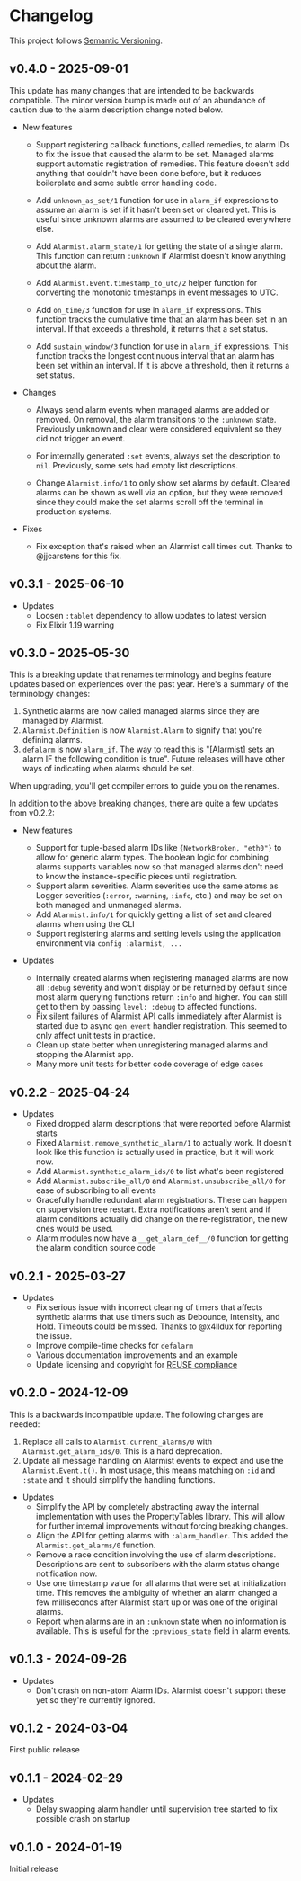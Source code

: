 # Changelog

This project follows [Semantic Versioning](https://semver.org/spec/v2.0.0.html).

## v0.4.0 - 2025-09-01

This update has many changes that are intended to be backwards compatible. The
minor version bump is made out of an abundance of caution due to the alarm
description change noted below.

* New features
  * Support registering callback functions, called remedies, to alarm IDs to fix
    the issue that caused the alarm to be set. Managed alarms support automatic
    registration of remedies. This feature doesn't add anything that couldn't
    have been done before, but it reduces boilerplate and some subtle error
    handling code.

  * Add `unknown_as_set/1` function for use in `alarm_if` expressions to assume
    an alarm is set if it hasn't been set or cleared yet. This is useful since
    unknown alarms are assumed to be cleared everywhere else.

  * Add `Alarmist.alarm_state/1` for getting the state of a single alarm. This
    function can return `:unknown` if Alarmist doesn't know anything about the
    alarm.

  * Add `Alarmist.Event.timestamp_to_utc/2` helper function for converting the
    monotonic timestamps in event messages to UTC.

  * Add `on_time/3` function for use in `alarm_if` expressions. This function
    tracks the cumulative time that an alarm has been set in an interval. If
    that exceeds a threshold, it returns that a set status.

  * Add `sustain_window/3` function for use in `alarm_if` expressions. This
    function tracks the longest continuous interval that an alarm has been set
    within an interval. If it is above a threshold, then it returns a set status.

* Changes
  * Always send alarm events when managed alarms are added or removed. On
    removal, the alarm transitions to the `:unknown` state. Previously unknown
    and clear were considered equivalent so they did not trigger an event.

  * For internally generated `:set` events, always set the description to `nil`.
    Previously, some sets had empty list descriptions.

  * Change `Alarmist.info/1` to only show set alarms by default. Cleared alarms
    can be shown as well via an option, but they were removed since they could
    make the set alarms scroll off the terminal in production systems.

* Fixes
  * Fix exception that's raised when an Alarmist call times out. Thanks to
    @jjcarstens for this fix.

## v0.3.1 - 2025-06-10

* Updates
  * Loosen `:tablet` dependency to allow updates to latest version
  * Fix Elixir 1.19 warning

## v0.3.0 - 2025-05-30

This is a breaking update that renames terminology and begins feature updates
based on experiences over the past year. Here's a summary of the terminology
changes:

1. Synthetic alarms are now called managed alarms since they are managed by
   Alarmist.
2. `Alarmist.Definition` is now `Alarmist.Alarm` to signify that you're
   defining alarms.
3. `defalarm` is now `alarm_if`. The way to read this is "[Alarmist] sets an
   alarm IF the following condition is true". Future releases will have other
   ways of indicating when alarms should be set.

When upgrading, you'll get compiler errors to guide you on the renames.

In addition to the above breaking changes, there are quite a few updates from
v0.2.2:

* New features
  * Support for tuple-based alarm IDs like `{NetworkBroken, "eth0"}` to allow
    for generic alarm types.  The boolean logic for combining alarms supports
    variables now so that managed alarms don't need to know the
    instance-specific pieces until registration.
  * Support alarm severities. Alarm severities use the same atoms as Logger
    severities (`:error`, `:warning`, `:info`, etc.) and may be set on both
    managed and unmanaged alarms.
  * Add `Alarmist.info/1` for quickly getting a list of set and cleared alarms
    when using the CLI
  * Support registering alarms and setting levels using the application
    environment via `config :alarmist, ...`

* Updates
  * Internally created alarms when registering managed alarms are now all
    `:debug` severity and won't display or be returned by default since most
    alarm querying functions return `:info` and higher. You can still get to
    them by passing `level: :debug` to affected functions.
  * Fix silent failures of Alarmist API calls immediately after Alarmist is
    started due to async `gen_event` handler registration. This seemed to only
    affect unit tests in practice.
  * Clean up state better when unregistering managed alarms and stopping the
    Alarmist app.
  * Many more unit tests for better code coverage of edge cases

## v0.2.2 - 2025-04-24

* Updates
  * Fixed dropped alarm descriptions that were reported before Alarmist starts
  * Fixed `Alarmist.remove_synthetic_alarm/1` to actually work. It doesn't look
    like this function is actually used in practice, but it will work now.
  * Add `Alarmist.synthetic_alarm_ids/0` to list what's been registered
  * Add `Alarmist.subscribe_all/0` and `Alarmist.unsubscribe_all/0` for ease of
    subscribing to all events
  * Gracefully handle redundant alarm registrations. These can happen on
    supervision tree restart. Extra notifications aren't sent and if alarm
    conditions actually did change on the re-registration, the new ones would be
    used.
  * Alarm modules now have a `__get_alarm_def__/0` function for getting the
    alarm condition source code

## v0.2.1 - 2025-03-27

* Updates
  * Fix serious issue with incorrect clearing of timers that affects synthetic
    alarms that use timers such as Debounce, Intensity, and Hold. Timeouts could
    be missed. Thanks to @x4lldux for reporting the issue.
  * Improve compile-time checks for `defalarm`
  * Various documentation improvements and an example
  * Update licensing and copyright for [REUSE compliance](https://reuse.software/)

## v0.2.0 - 2024-12-09

This is a backwards incompatible update. The following changes are needed:

1. Replace all calls to `Alarmist.current_alarms/0` with
   `Alarmist.get_alarm_ids/0`. This is a hard deprecation.
2. Update all message handling on Alarmist events to expect and use the
   `Alarmist.Event.t()`. In most usage, this means matching on `:id` and
   `:state` and it should simplify the handling functions.

* Updates
  * Simplify the API by completely abstracting away the internal implementation
    with uses the PropertyTables library. This will allow for further internal
    improvements without forcing breaking changes.
  * Align the API for getting alarms with `:alarm_handler`. This added the
    `Alarmist.get_alarms/0` function.
  * Remove a race condition involving the use of alarm descriptions.
    Descriptions are sent to subscribers with the alarm status change
    notification now.
  * Use one timestamp value for all alarms that were set at initialization time.
    This removes the ambiguity of whether an alarm changed a few milliseconds
    after Alarmist start up or was one of the original alarms.
  * Report when alarms are in an `:unknown` state when no information is
    available. This is useful for the `:previous_state` field in alarm events.

## v0.1.3 - 2024-09-26

* Updates
  * Don't crash on non-atom Alarm IDs. Alarmist doesn't support these yet so
    they're currently ignored.

## v0.1.2 - 2024-03-04

First public release

## v0.1.1 - 2024-02-29

* Updates
  * Delay swapping alarm handler until supervision tree started to fix possible
    crash on startup

## v0.1.0 - 2024-01-19

Initial release
